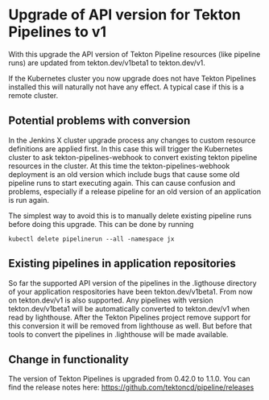# Upgrade of API version for Tekton Pipelines to v1

With this upgrade the API version of Tekton Pipeline resources (like pipeline runs) are updated from tekton.dev/v1beta1
to tekton.dev/v1.

If the Kubernetes cluster you now upgrade does not have Tekton Pipelines installed this will naturally not have any 
effect. A typical case if this is a remote cluster.

## Potential problems with conversion

In the Jenkins X cluster upgrade process any changes to custom resource definitions are applied first. In this case 
this will trigger the Kubernetes cluster to ask tekton-pipelines-webhook to convert existing tekton pipeline 
resources in the cluster. At this time the tekton-pipelines-webhook deployment is an old version which include bugs 
that cause some old pipeline runs to start executing again. This can cause confusion and problems, especially if a
release pipeline for an old version of an application is run again.

The simplest way to avoid this is to manually delete existing pipeline runs before doing this upgrade. This can be 
done by running 

```
kubectl delete pipelinerun --all -namespace jx
```

## Existing pipelines in application repositories

So far the supported API version of the pipelines in the .ligthouse directory of your application respositories have 
been tekton.dev/v1beta1. From now on tekton.dev/v1 is also supported. Any pipelines with version tekton.dev/v1beta1 
will be automatically converted to tekton.dev/v1 when read by lighthouse. After the Tekton Pipelines project remove 
support for this conversion it will be removed from lighthouse as well. But before that tools to convert the 
pipelines in .lighthouse will be made available.

## Change in functionality

The version of Tekton Pipelines is upgraded from 0.42.0 to 1.1.0. 
You can find the release notes here: https://github.com/tektoncd/pipeline/releases